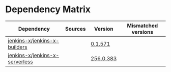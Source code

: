 # Dependency Matrix

Dependency | Sources | Version | Mismatched versions
---------- | ------- | ------- | -------------------
[jenkins-x/jenkins-x-builders](https://github.com/jenkins-x/jenkins-x-builders) |  | [0.1.571]() | 
[jenkins-x/jenkins-x-serverless](https://github.com/jenkins-x/jenkins-x-serverless) |  | [256.0.383](https://github.com/jenkins-x/jenkins-x-serverless/releases/tag/v256.0.383) | 
